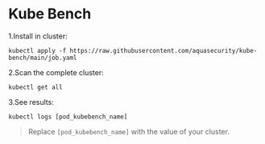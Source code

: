 # Kube Bench
  
1.Install in cluster:

``` kubectl apply -f https://raw.githubusercontent.com/aquasecurity/kube-bench/main/job.yaml ```

2.Scan the complete cluster:

``` kubectl get all ```

3.See results:

``` kubectl logs [pod_kubebench_name] ```

> Replace `[pod_kubebench_name]` with the value of your cluster.

